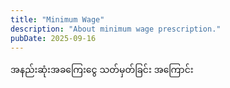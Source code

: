 ```yaml
---
title: "Minimum Wage"
description: "About minimum wage prescription."
pubDate: 2025-09-16
---
```


အနည်းဆုံးအခကြေးငွေ သတ်မှတ်ခြင်း အကြောင်း